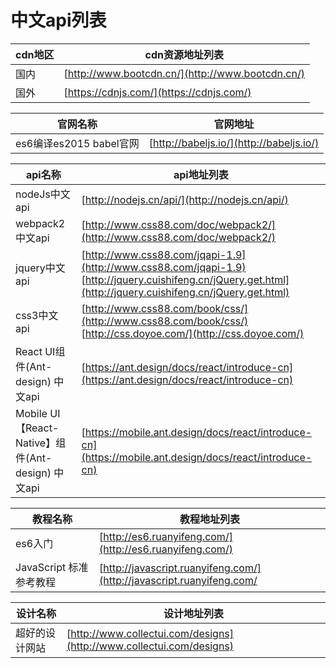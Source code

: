 # 中文api列表

cdn地区 | cdn资源地址列表
--- | ---
国内 | [http://www.bootcdn.cn/](http://www.bootcdn.cn/)
国外 | [https://cdnjs.com/](https://cdnjs.com/)

官网名称 | 官网地址
--- | ---
es6编译es2015 babel官网 | [http://babeljs.io/](http://babeljs.io/)

api名称 | api地址列表
--- | ---
nodeJs中文api | [http://nodejs.cn/api/](http://nodejs.cn/api/)
webpack2中文api | [http://www.css88.com/doc/webpack2/](http://www.css88.com/doc/webpack2/)
jquery中文api | [http://www.css88.com/jqapi-1.9](http://www.css88.com/jqapi-1.9)<br/>[http://jquery.cuishifeng.cn/jQuery.get.html](http://jquery.cuishifeng.cn/jQuery.get.html)
css3中文api | [http://www.css88.com/book/css/](http://www.css88.com/book/css/)<br/>[http://css.doyoe.com/](http://css.doyoe.com/)
React UI组件(Ant-design) 中文api | [https://ant.design/docs/react/introduce-cn](https://ant.design/docs/react/introduce-cn)
Mobile UI【React-Native】组件(Ant-design) 中文api | [https://mobile.ant.design/docs/react/introduce-cn](https://mobile.ant.design/docs/react/introduce-cn)

教程名称 | 教程地址列表
--- | ---
es6入门 | [http://es6.ruanyifeng.com/](http://es6.ruanyifeng.com/)
JavaScript 标准参考教程 | [http://javascript.ruanyifeng.com/](http://javascript.ruanyifeng.com/

设计名称 | 设计地址列表
--- | ---
超好的设计网站 | [http://www.collectui.com/designs](http://www.collectui.com/designs)

